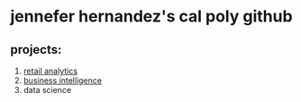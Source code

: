 # jennefer hernandez's cal poly github
## projects:

1. [retail analytics](https://linkmehere.com)
2. [business intelligence](https://github.com/jenneferh/jenneferhernandez/blob/main/Project%205_6%20Jennefer%20Hernandez%20-%20Colaboratory.pdf)
3. data science
